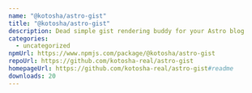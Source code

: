 ```yaml
---
name: "@kotosha/astro-gist"
title: "@kotosha/astro-gist"
description: Dead simple gist rendering buddy for your Astro blog
categories:
  - uncategorized
npmUrl: https://www.npmjs.com/package/@kotosha/astro-gist
repoUrl: https://github.com/kotosha-real/astro-gist
homepageUrl: https://github.com/kotosha-real/astro-gist#readme
downloads: 20
---
```

